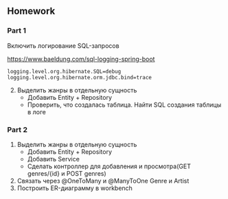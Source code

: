 ## Homework

### Part 1

Включить логирование SQL-запросов

https://www.baeldung.com/sql-logging-spring-boot

```
logging.level.org.hibernate.SQL=debug
logging.level.org.hibernate.orm.jdbc.bind=trace
```

2. Выделить жанры в отдельную сущность
    - Добавить Entity + Repository
    - Проверить, что создалась таблица. Найти SQL создания таблицы в логе 

### Part 2

1. Выделить жанры в отдельную сущность
    - Добавить Entity + Repository
    - Добавить Service
    - Сделать контроллер для добавления и просмотра(GET genres/{id} и POST genres)
2. Связать через @OneToMany и @ManyToOne Genre и Artist
3. Построить ER-диаграмму в workbench

